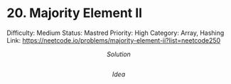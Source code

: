 # 20. Majority Element Il

Difficulty: Medium
Status: Mastred
Priority: High
Category: Array, Hashing
Link: https://neetcode.io/problems/majority-element-ii?list=neetcode250

$$
Solution
$$

```python

```

$$
Idea
$$
